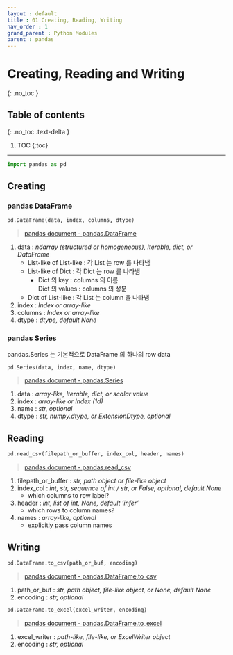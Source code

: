 ```yaml
---
layout : default
title : 01 Creating, Reading, Writing
nav_order : 1
grand_parent : Python Modules
parent : pandas
---
```


# Creating, Reading and Writing
{: .no_toc }

## Table of contents
{: .no_toc .text-delta }

1. TOC
{:toc}

---

```python
import pandas as pd
```

## Creating

### pandas DataFrame
```python
pd.DataFrame(data, index, columns, dtype)
```
> [pandas document - pandas.DataFrame](https://pandas.pydata.org/docs/reference/api/pandas.DataFrame.html?highlight=dataframe#pandas.DataFrame)

1. data : *ndarray (structured or homogeneous), Iterable, dict, or DataFrame*
    - List-like of List-like : 각 List 는 row 를 나타냄  
    - List-like of Dict : 각 Dict 는 row 를 나타냄  
        - Dict 의 key : columns 의 이름  
          Dict 의 values : columns 의 성분
    - Dict of List-like : 각 List 는 column 을 나타냄
2. index : *Index or array-like*
3. columns : *Index or array-like*
4. dtype : *dtype, default None*


### pandas Series
pandas.Series 는 기본적으로 DataFrame 의 하나의 row data

```python
pd.Series(data, index, name, dtype)
```
> [pandas document - pandas.Series](https://pandas.pydata.org/docs/reference/api/pandas.Series.html?highlight=series#pandas.Series)

1. data : *array-like, Iterable, dict, or scalar value*
2. index : *array-like or Index (1d)*
3. name : *str, optional*
4. dtype : *str, numpy.dtype, or ExtensionDtype, optional*


## Reading
```python
pd.read_csv(filepath_or_buffer, index_col, header, names)
```
>[pandas document - pandas.read_csv](https://pandas.pydata.org/docs/reference/api/pandas.read_csv.html?highlight=read_csv#pandas.read_csv)

1. filepath_or_buffer : *str, path object or file-like object*
2. index_col : *int, str, sequence of int / str, or False, optional, default None*
    - which columns to row label?
3. header : *int, list of int, None, default ‘infer’*
    - which rows to column names?
4. names : *array-like, optional*
    - explicitly pass column names

## Writing
```python
pd.DataFrame.to_csv(path_or_buf, encoding)
```
> [pandas document - pandas.DataFrame.to_csv](https://pandas.pydata.org/docs/reference/api/pandas.DataFrame.to_csv.html?highlight=to_csv#pandas.DataFrame.to_csv)

1. path_or_buf : *str, path object, file-like object, or None, default None*
2. encoding : *str, optional*

```python
pd.DataFrame.to_excel(excel_writer, encoding)
```
> [pandas document - pandas.DataFrame.to_excel](https://pandas.pydata.org/docs/reference/api/pandas.DataFrame.to_excel.html#pandas.DataFrame.to_excel)

1. excel_writer : *path-like, file-like, or ExcelWriter object*
2. encoding : *str, optional*

